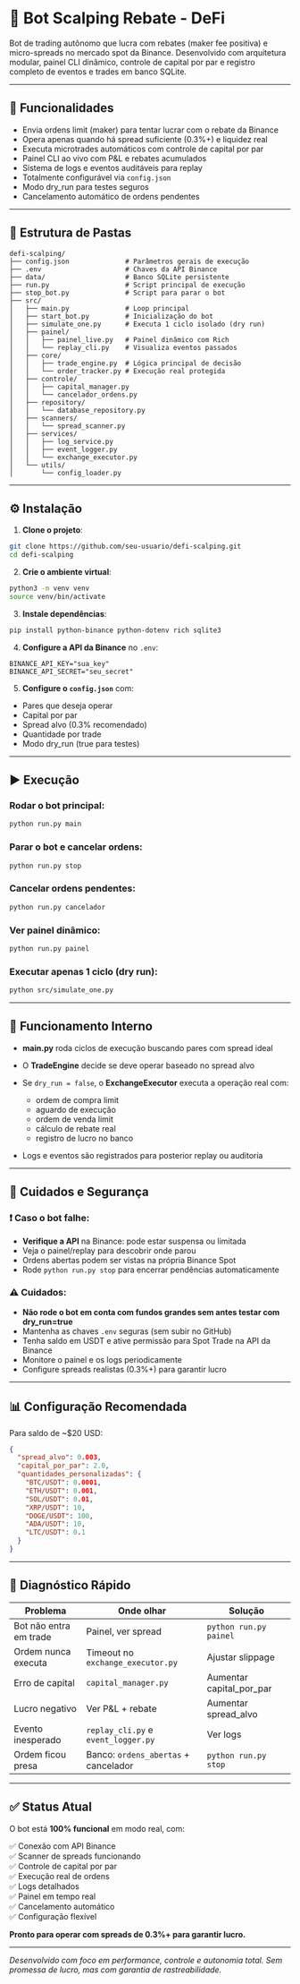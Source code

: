 # 🤖 Bot Scalping Rebate - DeFi

Bot de trading autônomo que lucra com rebates (maker fee positiva) e micro-spreads no mercado spot da Binance. Desenvolvido com arquitetura modular, painel CLI dinâmico, controle de capital por par e registro completo de eventos e trades em banco SQLite.

---

## 🚀 Funcionalidades

* Envia ordens limit (maker) para tentar lucrar com o rebate da Binance
* Opera apenas quando há spread suficiente (0.3%+) e liquidez real
* Executa microtrades automáticos com controle de capital por par
* Painel CLI ao vivo com P&L e rebates acumulados
* Sistema de logs e eventos auditáveis para replay
* Totalmente configurável via `config.json`
* Modo dry_run para testes seguros
* Cancelamento automático de ordens pendentes

---

## 🧱 Estrutura de Pastas

```
defi-scalping/
├── config.json              # Parâmetros gerais de execução
├── .env                     # Chaves da API Binance
├── data/                    # Banco SQLite persistente
├── run.py                   # Script principal de execução
├── stop_bot.py              # Script para parar o bot
├── src/
│   ├── main.py              # Loop principal
│   ├── start_bot.py         # Inicialização do bot
│   ├── simulate_one.py      # Executa 1 ciclo isolado (dry run)
│   ├── painel/
│   │   ├── painel_live.py   # Painel dinâmico com Rich
│   │   └── replay_cli.py    # Visualiza eventos passados
│   ├── core/
│   │   ├── trade_engine.py  # Lógica principal de decisão
│   │   └── order_tracker.py # Execução real protegida
│   ├── controle/
│   │   ├── capital_manager.py
│   │   └── cancelador_ordens.py
│   ├── repository/
│   │   └── database_repository.py
│   ├── scanners/
│   │   └── spread_scanner.py
│   ├── services/
│   │   ├── log_service.py
│   │   ├── event_logger.py
│   │   └── exchange_executor.py
│   └── utils/
│       └── config_loader.py
```

---

## ⚙️ Instalação

1. **Clone o projeto**:

```bash
git clone https://github.com/seu-usuario/defi-scalping.git
cd defi-scalping
```

2. **Crie o ambiente virtual**:

```bash
python3 -m venv venv
source venv/bin/activate
```

3. **Instale dependências**:

```bash
pip install python-binance python-dotenv rich sqlite3
```

4. **Configure a API da Binance** no `.env`:

```
BINANCE_API_KEY="sua_key"
BINANCE_API_SECRET="seu_secret"
```

5. **Configure o `config.json`** com:

* Pares que deseja operar
* Capital por par
* Spread alvo (0.3% recomendado)
* Quantidade por trade
* Modo dry_run (true para testes)

---

## ▶️ Execução

### Rodar o bot principal:

```bash
python run.py main
```

### Parar o bot e cancelar ordens:

```bash
python run.py stop
```

### Cancelar ordens pendentes:

```bash
python run.py cancelador
```

### Ver painel dinâmico:

```bash
python run.py painel
```

### Executar apenas 1 ciclo (dry run):

```bash
python src/simulate_one.py
```

---

## 🧠 Funcionamento Interno

* **main.py** roda ciclos de execução buscando pares com spread ideal
* O **TradeEngine** decide se deve operar baseado no spread alvo
* Se `dry_run = false`, o **ExchangeExecutor** executa a operação real com:

  * ordem de compra limit
  * aguardo de execução
  * ordem de venda limit
  * cálculo de rebate real
  * registro de lucro no banco
* Logs e eventos são registrados para posterior replay ou auditoria

---

## 🔐 Cuidados e Segurança

### ❗ Caso o bot falhe:

* **Verifique a API** na Binance: pode estar suspensa ou limitada
* Veja o painel/replay para descobrir onde parou
* Ordens abertas podem ser vistas na própria Binance Spot
* Rode `python run.py stop` para encerrar pendências automaticamente

### ⚠️ Cuidados:

* **Não rode o bot em conta com fundos grandes sem antes testar com dry_run=true**
* Mantenha as chaves `.env` seguras (sem subir no GitHub)
* Tenha saldo em USDT e ative permissão para Spot Trade na API da Binance
* Monitore o painel e os logs periodicamente
* Configure spreads realistas (0.3%+) para garantir lucro

---

## 📊 Configuração Recomendada

Para saldo de ~$20 USD:

```json
{
  "spread_alvo": 0.003,
  "capital_por_par": 2.0,
  "quantidades_personalizadas": {
    "BTC/USDT": 0.0001,
    "ETH/USDT": 0.001,
    "SOL/USDT": 0.01,
    "XRP/USDT": 10,
    "DOGE/USDT": 100,
    "ADA/USDT": 10,
    "LTC/USDT": 0.1
  }
}
```

---

## 📌 Diagnóstico Rápido

| Problema               | Onde olhar                           | Solução                    |
| ---------------------- | ------------------------------------ | -------------------------- |
| Bot não entra em trade | Painel, ver spread                   | `python run.py painel`     |
| Ordem nunca executa    | Timeout no `exchange_executor.py`    | Ajustar slippage           |
| Erro de capital        | `capital_manager.py`                 | Aumentar capital_por_par  |
| Lucro negativo         | Ver P&L + rebate                    | Aumentar spread_alvo       |
| Evento inesperado      | `replay_cli.py` e `event_logger.py`  | Ver logs                   |
| Ordem ficou presa      | Banco: `ordens_abertas` + cancelador | `python run.py stop`       |

---

## ✅ Status Atual

O bot está **100% funcional** em modo real, com:

✅ Conexão com API Binance  
✅ Scanner de spreads funcionando  
✅ Controle de capital por par  
✅ Execução real de ordens  
✅ Logs detalhados  
✅ Painel em tempo real  
✅ Cancelamento automático  
✅ Configuração flexível  

**Pronto para operar com spreads de 0.3%+ para garantir lucro.**

---

*Desenvolvido com foco em performance, controle e autonomia total. Sem promessa de lucro, mas com garantia de rastreabilidade.*
